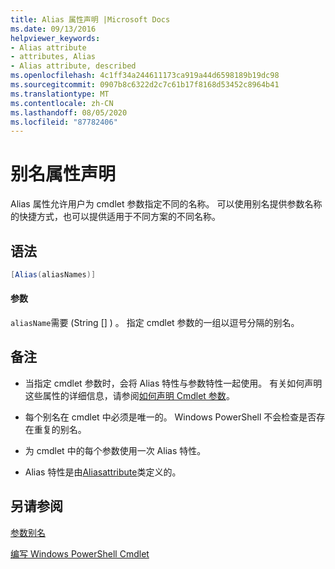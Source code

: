```yaml
---
title: Alias 属性声明 |Microsoft Docs
ms.date: 09/13/2016
helpviewer_keywords:
- Alias attribute
- attributes, Alias
- Alias attribute, described
ms.openlocfilehash: 4c1ff34a244611173ca919a44d6598189b19dc98
ms.sourcegitcommit: 0907b8c6322d2c7c61b17f8168d53452c8964b41
ms.translationtype: MT
ms.contentlocale: zh-CN
ms.lasthandoff: 08/05/2020
ms.locfileid: "87782406"
---
```

# <a name="alias-attribute-declaration"></a>别名属性声明

Alias 属性允许用户为 cmdlet 参数指定不同的名称。 可以使用别名提供参数名称的快捷方式，也可以提供适用于不同方案的不同名称。

## <a name="syntax"></a>语法

```csharp
[Alias(aliasNames)]
```

#### <a name="parameters"></a>参数

`aliasName`需要 (String [] ) 。 指定 cmdlet 参数的一组以逗号分隔的别名。

## <a name="remarks"></a>备注

- 当指定 cmdlet 参数时，会将 Alias 特性与参数特性一起使用。 有关如何声明这些属性的详细信息，请参阅[如何声明 Cmdlet 参数](./how-to-declare-cmdlet-parameters.md)。

- 每个别名在 cmdlet 中必须是唯一的。 Windows PowerShell 不会检查是否存在重复的别名。

- 为 cmdlet 中的每个参数使用一次 Alias 特性。

- Alias 特性是由[Aliasattribute](/dotnet/api/System.Management.Automation.AliasAttribute)类定义的。

## <a name="see-also"></a>另请参阅

[参数别名](./parameter-aliases.md)

[编写 Windows PowerShell Cmdlet](./writing-a-windows-powershell-cmdlet.md)
